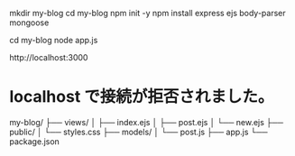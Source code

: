 mkdir my-blog
cd my-blog
npm init -y
npm install express ejs body-parser mongoose

cd my-blog
node app.js

http://localhost:3000

# localhost で接続が拒否されました。

my-blog/
├── views/
│   ├── index.ejs
│   ├── post.ejs
│   └── new.ejs
├── public/
│   └── styles.css
├── models/
│   └── post.js
├── app.js
└── package.json